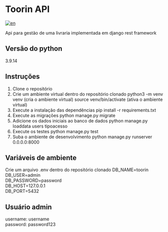 # Toorin API

[![en](https://img.shields.io/badge/lang-en-red.svg)](https://github.com/LeoFernanndes/toorin-api/blob/develop/README.pt-br.md)

Api para gestão de uma livraria implementada em django rest framework

## Versão do python
3.9.14

## Instruções
1. Clone o repositório
2. Crie um ambiente virtual dentro do repositório clonado
    python3 -m venv venv (cria o ambiente virtual)
    source venv/bin/activate (ativa o ambiente virtual)
3. Execute a instalação das dependências
    pip install -r requirements.txt
4. Execute as migrações
    python manage.py migrate
5. Adicione os dados iniciais ao banco de dados
    python manage.py loaddata users tipoacesso
6. Execute os testes
    python manage.py test
6. Suba o ambiente de desenvolvimento
    python manage.py runserver 0.0.0.0:8000

## Variáveis de ambiente
Crie um arquivo .env dentro do repositório clonado
    DB_NAME=toorin\
    DB_USER=admin\
    DB_PASSWORD=password\
    DB_HOST=127.0.0.1\
    DB_PORT=5432

## Usuário admin 
username: username\
password: password123